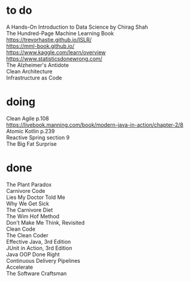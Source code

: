 # to do    
A Hands-On Introduction to Data Science by Chirag Shah  
The Hundred-Page Machine Learning Book  
https://trevorhastie.github.io/ISLR/  
https://mml-book.github.io/  
https://www.kaggle.com/learn/overview  
https://www.statisticsdonewrong.com/  
The Alzheimer's Antidote   
Clean Architecture  
Infrastructure as Code  
# doing 
Clean Agile p.108  
https://livebook.manning.com/book/modern-java-in-action/chapter-2/8  
Atomic Kotlin p.239     
Reactive Spring section 9  
The Big Fat Surprise  
# done
The Plant Paradox  
Carnivore Code  
Lies My Doctor Told Me  
Why We Get Sick  
The Carnivore Diet  
The Wim Hof Method  
Don't Make Me Think, Revisited  
Clean Code  
The Clean Coder  
Effective Java, 3rd Edition  
JUnit in Action, 3rd Edition   
Java OOP Done Right  
Continuous Delivery Pipelines  
Accelerate  
The Software Craftsman  

